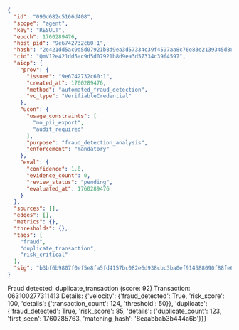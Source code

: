 ```json
{
  "id": "090d682c5166d408",
  "scope": "agent",
  "key": "RESULT",
  "epoch": 1760289476,
  "host_pid": "9e6742732c60:1",
  "hash": "2e421dd5ac9d5d07921b8d9ea3d57334c39f4597aa8c76e83e2139345d880824",
  "cid": "QmV12e421dd5ac9d5d07921b8d9ea3d57334c39f4597",
  "aicp": {
    "prov": {
      "issuer": "9e6742732c60:1",
      "created_at": 1760289476,
      "method": "automated_fraud_detection",
      "vc_type": "VerifiableCredential"
    },
    "ucon": {
      "usage_constraints": [
        "no_pii_export",
        "audit_required"
      ],
      "purpose": "fraud_detection_analysis",
      "enforcement": "mandatory"
    },
    "eval": {
      "confidence": 1.0,
      "evidence_count": 0,
      "review_status": "pending",
      "evaluated_at": 1760289476
    }
  },
  "sources": [],
  "edges": [],
  "metrics": {},
  "thresholds": {},
  "tags": [
    "fraud",
    "duplicate_transaction",
    "risk_critical"
  ],
  "sig": "b3bf6b9807f0ef5e8fa5fd4157bc082e6d938cbc3ba0ef914588090f88fe645c"
}
```

Fraud detected: duplicate_transaction (score: 92)
Transaction: 063100277311413
Details: {'velocity': {'fraud_detected': True, 'risk_score': 100, 'details': {'transaction_count': 124, 'threshold': 50}}, 'duplicate': {'fraud_detected': True, 'risk_score': 85, 'details': {'duplicate_count': 123, 'first_seen': 1760285763, 'matching_hash': '8eaabbab3b444a6b'}}}